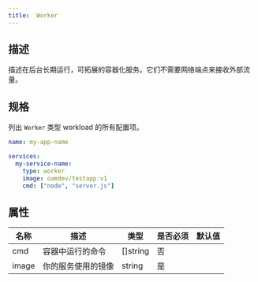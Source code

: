 ```yaml
---
title:  Worker
---
```


## 描述

描述在后台长期运行，可拓展的容器化服务。它们不需要网络端点来接收外部流量。

## 规格

列出 `Worker` 类型 workload 的所有配置项。

```yaml
name: my-app-name

services:
  my-service-name:
    type: worker
    image: oamdev/testapp:v1
    cmd: ["node", "server.js"]
```

## 属性

名称 | 描述 | 类型 | 是否必须 | 默认值 
------------ | ------------- | ------------- | ------------- | ------------- 
 cmd | 容器中运行的命令 | []string | 否 |  
 image | 你的服务使用的镜像 | string | 是 |  
